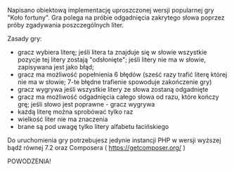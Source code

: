 Napisano obiektową implementację uproszczonej wersji popularnej gry "Koło fortuny". Gra polega na próbie odgadnięcia zakrytego słowa poprzez próby zgadywania poszczególnych liter.

Zasady gry:
- gracz wybiera literę; jeśli litera ta znajduje się w słowie wszystkie pozycje tej litery zostają "odsłonięte"; jeśli litery nie ma w słowie, zapisywana jest jako błąd;
- gracz ma możliwość popełnienia 6 błędów (sześć razy trafić literę której nie ma w słowie; 7-te błędne trafienie spowoduje zakończenie gry)
- gracz wygrywa jeśli wszystkie litery ze słowa zostaną odgadnięte
- gracz ma możliwość odgadnięcia całego słowa od razu, które kończy grę; jeśli słowo jest poprawne - gracz wygrywa
- każdą literę można sprobówać tylko raz
- wielkość liter nie ma znaczenia
- brane są pod uwagę tylko litery alfabetu łacińskiego

Do uruchomienia gry potrzebujesz jedynie instancji PHP w wersji wyższej bądź równej 7.2 oraz Composera (​ https://getcomposer.org/​ )

POWODZENIA!
